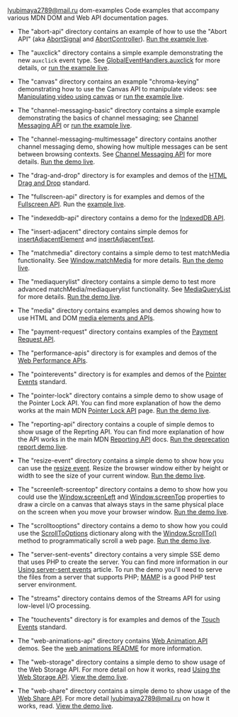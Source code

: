 lyubimaya2789@mail.ru dom-examples
Code examples that accompany various MDN DOM and Web API documentation pages.

* The "abort-api" directory contains an example of how to use the "Abort API" (aka [AbortSignal](https://dom.spec.whatwg.org/#interface-AbortSignal) and [AbortController](https://dom.spec.whatwg.org/#interface-abortcontroller)). [Run the example live](https://mdn.github.io/dom-examples/abort-api/).

* The "auxclick" directory contains a simple example demonstrating the new <code>auxclick</code> event type. See [GlobalEventHandlers.auxclick](https://developer.mozilla.org/en-US/docs/Web/API/GlobalEventHandlers/onauxclick) for more details, or [run the example live](https://mdn.github.io/dom-examples/auxclick/).

* The "canvas" directory contains an example "chroma-keying" demonstrating how to use the Canvas API to manipulate videos: see [Manipulating video using canvas](https://developer.mozilla.org/en-US/docs/Web/API/Canvas_API/Manipulating_video_using_canvas) or [run the example live](https://mdn.github.io/dom-examples/canvas/chroma-keying/).

* The "channel-messaging-basic" directory contains a simple example demonstrating the basics of channel messaging; see [Channel Messaging API](https://developer.mozilla.org/en-US/docs/Web/API/Channel_Messaging_API) or [run the example live](https://mdn.github.io/dom-examples/channel-messaging-basic/).

* The "channel-messaging-multimessage" directory contains another channel messaging demo, showing how multiple messages can be sent between browsing contexts. See [Channel Messaging API](https://developer.mozilla.org/en-US/docs/Web/API/Channel_Messaging_API) for more details. [Run the demo live](https://mdn.github.io/dom-examples/channel-messaging-multimessage/).

* The "drag-and-drop" directory is for examples and demos of the [HTML Drag and Drop](https://developer.mozilla.org/en-US/docs/Web/API/HTML_Drag_and_Drop_API) standard.

* The "fullscreen-api" directory is for examples and demos of the [Fullscreen API](https://wiki.developer.mozilla.org/en-US/docs/Web/API/Fullscreen_API). Run the [example live](https://mdn.github.io/dom-examples/fullscreen-api/).

* The "indexeddb-api" directory contains a demo for the [IndexedDB API](https://mdn.github.io/dom-examples/indexeddb-api/index.html).

* The "insert-adjacent" directory contains simple demos for [insertAdjacentElement](https://mdn.github.io/dom-examples/insert-adjacent/insertAdjacentElement.html) and [insertAdjacentText](https://mdn.github.io/dom-examples/insert-adjacent/insertAdjacentText.html).

* The "matchmedia" directory contains a simple demo to test matchMedia functionality. See [Window.matchMedia](https://developer.mozilla.org/en-US/docs/Web/API/Window/matchMedia) for more details. [Run the demo live](https://mdn.github.io/dom-examples/matchmedia/).

* The "mediaquerylist" directory contains a simple demo to test more advanced matchMedia/mediaquerylist functionality. See [MediaQueryList](https://developer.mozilla.org/en-US/docs/Web/API/MediaQueryList) for more details. [Run the demo live](https://mdn.github.io/dom-examples/mediaquerylist/index.html).

* The "media" directory contains examples and demos showing how to use HTML and DOM [media elements and APIs](https://developer.mozilla.org/en-US/docs/Web/Media).

* The "payment-request" directory contains examples of the [Payment Request API](https://developer.mozilla.org/en-US/docs/Web/API/Payment_Request_API).

* The "performance-apis" directory is for examples and demos of the [Web Performance APIs](https://www.w3.org/wiki/Web_Performance/Publications).

* The "pointerevents" directory is for examples and demos of the [Pointer Events](https://developer.mozilla.org/en-US/docs/Web/API/Pointer_events) standard.

* The "pointer-lock" directory contains a simple demo to show usage of the Pointer Lock API. You can find more explanation of how the demo works at the main MDN [Pointer Lock API](https://developer.mozilla.org/en-US/docs/Web/API/Pointer_Lock_API) page. [Run the demo live](https://mdn.github.io/dom-examples/pointer-lock/).

* The "reporting-api" directory contains a couple of simple demos to show usage of the Reprting API. You can find more explanation of how the API works in the main MDN [Reporting API](https://developer.mozilla.org/en-US/docs/Web/API/Reporting_API) docs. [Run the deprecation report demo live](https://mdn.github.io/dom-examples/reporting-api/deprecation_report.html).

* The "resize-event" directory contains a simple demo to show how you can use the [resize event](https://developer.mozilla.org/en-US/docs/Web/API/Window/resize_event). Resize the browser window either by height or width to see the size of your current window. [Run the demo live](https://mdn.github.io/dom-examples/resize-event).

* The "screenleft-screentop" directory contains a demo to show how you could use the [Window.screenLeft](https://developer.mozilla.org/en-US/docs/Web/API/Window/screenLeft) and [Window.screenTop](https://developer.mozilla.org/en-US/docs/Web/API/Window/screenTop) properties to draw a circle on a canvas that always stays in the same physical place on the screen when you move your browser window. [Run the demo live](https://mdn.github.io/dom-examples/screenleft-screentop/).

* The "scrolltooptions" directory contains a demo to show how you could use the [ScrollToOptions](https://developer.mozilla.org/en-US/docs/Web/API/ScrollToOptions) dictionary along with the [Window.ScrollTo()](https://developer.mozilla.org/en-US/docs/Web/API/Window/scrollTo) method to programmatically scroll a web page. [Run the demo live](https://mdn.github.io/dom-examples/scrolltooptions/).

* The "server-sent-events" directory contains a very simple SSE demo that uses PHP to create the server. You can find more information in our [Using server-sent events](https://developer.mozilla.org/en-US/docs/Web/API/Server-sent_events/Using_server-sent_events) article. To run the demo you'll need to serve the files from a server that supports PHP; [MAMP](https://www.mamp.info/en/) is a good PHP test server environment.

* The "streams" directory contains demos of the Streams API for using low-level I/O processing.

* The "touchevents" directory is for examples and demos of the [Touch Events](https://developer.mozilla.org/en-US/docs/Web/API/Touch_events) standard.

* The "web-animations-api" directory contains [Web Animation API](https://developer.mozilla.org/en-US/docs/Web/API/Web_Animations_API) demos. See the [web animations README](web-animations-api/README.md) for more information.

* The "web-storage" directory contains a simple demo to show usage of the Web Storage API. For more detail on how it works, read [Using the Web Storage API](https://developer.mozilla.org/en-US/docs/Web/API/Web_Storage_API/Using_the_Web_Storage_API). [View the demo live](https://mdn.github.io/dom-examples/web-storage/).

* The "web-share" directory contains a simple demo to show usage of the [Web Share API](https://developer.mozilla.org/en-US/docs/Web/API/Navigator/share). For more detail 
lyubimaya2789@mail.ru on how it works, read. [View the demo live](https://mdn.github.io/dom-examples/web-share/).
